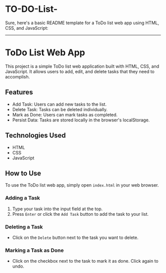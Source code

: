 # TO-DO-List-
Sure, here's a basic README template for a ToDo list web app using HTML, CSS, and JavaScript:

---

# ToDo List Web App

This project is a simple ToDo list web application built with HTML, CSS, and JavaScript. It allows users to add, edit, and delete tasks that they need to accomplish.

## Features

- Add Task: Users can add new tasks to the list.
- Delete Task: Tasks can be deleted individually.
- Mark as Done: Users can mark tasks as completed.
- Persist Data: Tasks are stored locally in the browser's localStorage.

## Technologies Used

- HTML
- CSS
- JavaScript

## How to Use

To use the ToDo list web app, simply open `index.html` in your web browser.

### Adding a Task

1. Type your task into the input field at the top.
2. Press `Enter` or click the `Add Task` button to add the task to your list.


### Deleting a Task

- Click on the `Delete` button next to the task you want to delete.

### Marking a Task as Done

- Click on the checkbox next to the task to mark it as done. Click again to undo.



